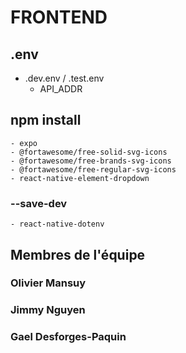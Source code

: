 # FRONTEND

## .env
- .dev.env / .test.env
    - API_ADDR

## npm install
    - expo
    - @fortawesome/free-solid-svg-icons
    - @fortawesome/free-brands-svg-icons
    - @fortawesome/free-regular-svg-icons
    - react-native-element-dropdown

### --save-dev
    - react-native-dotenv

## Membres de l'équipe

### Olivier Mansuy

### Jimmy Nguyen

### Gael Desforges-Paquin

